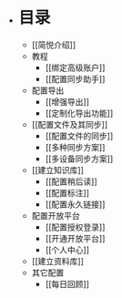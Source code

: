 - # 目录
	- [[简悦介绍]]
	- 教程
		- [[绑定高级账户]]
		- [[配置同步助手]]
	- 配置导出
		- [[增强导出]]
		- [[定制化导出功能]]
	- [[配置文件及其同步]]
		- [[配置文件的同步]]
		- [[多种同步方案]]
		- [[多设备同步方案]]
	- [[建立知识库]]
		- [[配置稍后读]]
		- [[配置标注]]
		- [[配置永久链接]]
	- 配置开放平台
		- [[配置授权登录]]
		- [[开通开放平台]]
		- [[个人中心]]
	- [[建立资料库]]
	- 其它配置
		- [[每日回顾]]